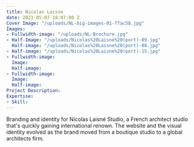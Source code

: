 ```yaml
---
title: Nicolas Laisne
date: 2021-05-07 18:07:00 Z
Cover Image: "/uploads/NL-big-images-01-f7ac58.jpg"
Images:
- Fullwidth-image: "/uploads/NL-Brochure.jpg"
- Half-Image: "/uploads/Nicolas%20Laisne%20(port)-09.jpg"
  Half-image: "/uploads/Nicolas%20Laisne%20(port)-08.jpg"
- Half-image: "/uploads/Nicolas%20Laisne%20(port)-15.jpg"
- Fullwidth-image: 
  Image: 
  Half-image: 
- Fullwidth-image: 
  Image: 
  Half-image: 
Project Description: 
Expertise:
- Skill: 
---
```


Branding and identity for Nicolas Laisné Studio, a French architect studio that's quickly gaining international renown. The website and the visual identity evolved as the brand moved from a boutique studio to a global architects firm. 

